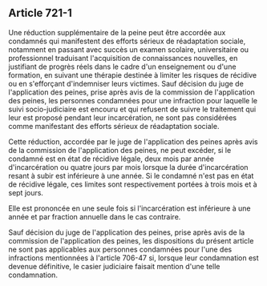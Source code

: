 Article 721-1
----
Une réduction supplémentaire de la peine peut être accordée aux condamnés qui
manifestent des efforts sérieux de réadaptation sociale, notamment en passant
avec succès un examen scolaire, universitaire ou professionnel traduisant
l'acquisition de connaissances nouvelles, en justifiant de progrès réels dans le
cadre d'un enseignement ou d'une formation, en suivant une thérapie destinée à
limiter les risques de récidive ou en s'efforçant d'indemniser leurs victimes.
Sauf décision du juge de l'application des peines, prise après avis de la
commission de l'application des peines, les personnes condamnées pour une
infraction pour laquelle le suivi socio-judiciaire est encouru et qui refusent
de suivre le traitement qui leur est proposé pendant leur incarcération, ne sont
pas considérées comme manifestant des efforts sérieux de réadaptation sociale.

Cette réduction, accordée par le juge de l'application des peines après avis de
la commission de l'application des peines, ne peut excéder, si le condamné est
en état de récidive légale, deux mois par année d'incarcération ou quatre jours
par mois lorsque la durée d'incarcération resant à subir est inférieure à une
année. Si le condamné n'est pas en état de récidive légale, ces limites sont
respectivement portées à trois mois et à sept jours.

Elle est prononcée en une seule fois si l'incarcération est inférieure à une
année et par fraction annuelle dans le cas contraire.

Sauf décision du juge de l'application des peines, prise après avis de la
commission de l'application des peines, les dispositions du présent article ne
sont pas applicables aux personnes condamnées pour l'une des infractions
mentionnées à l'article 706-47 si, lorsque leur condamnation est devenue
définitive, le casier judiciaire faisait mention d'une telle condamnation.
